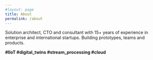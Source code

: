 ```yaml
---
#layout: page
title: About
permalink: /about
---
```

Solution architect, CTO and consultant with 15+ years of experience in enterprise and international startups. Building prototypes, teams and products.

**#IIoT #digital_twins #stream_processing #cloud**
